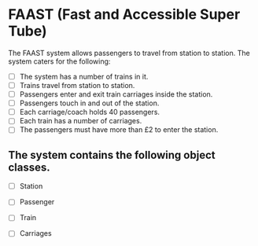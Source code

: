 FAAST (Fast and Accessible Super Tube)
=================

The FAAST system allows passengers to travel from station to station. The system caters for the following:

- [ ] The system has a number of trains in it.
- [ ] Trains travel from station to station.
- [ ] Passengers enter and exit train carriages inside the station.
- [ ] Passengers touch in and out of the station.
- [ ] Each carriage/coach holds 40 passengers.
- [ ] Each train has a number of carriages.
- [ ] The passengers must have more than £2 to enter the station.

The system contains the following object classes.
-----
- [ ] Station
- [ ] Passenger
- [ ] Train
- [ ] Carriages

